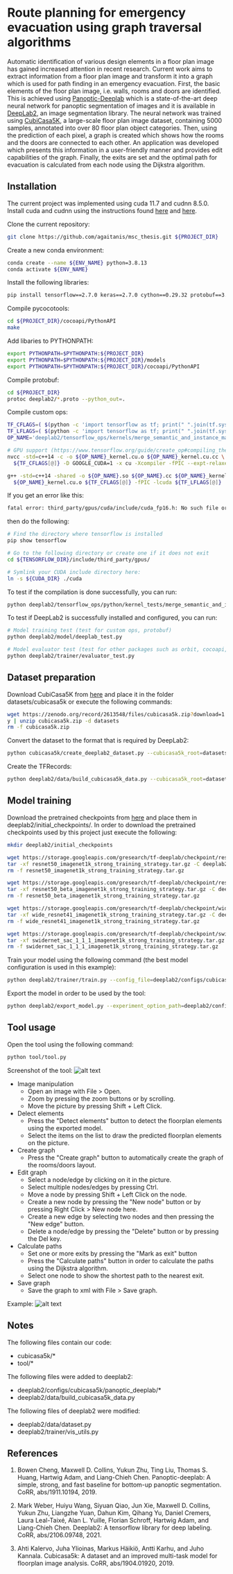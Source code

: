 # Route planning for emergency evacuation using graph traversal algorithms

Automatic identification of various design elements in a floor plan image has gained increased attention in 
recent research. Current work aims to extract information from a floor plan image and transform it into a 
graph which is used for path finding in an emergency evacuation. First, the basic elements of the floor plan 
image, i.e. walls, rooms and doors are identified. This is achieved using 
[Panoptic-Deeplab](https://github.com/google-research/deeplab2/blob/main/g3doc/projects/panoptic_deeplab.md) 
which is a state-of-the-art deep neural network for panoptic segmentation of images and it is available in 
[DeepLab2](https://github.com/google-research/deeplab2), 
an image segmentation library.  The neural network was trained using 
[CubiCasa5K](https://github.com/CubiCasa/CubiCasa5k), 
a large-scale floor plan image dataset, containing 5000 samples, annotated into over 80 floor plan object 
categories. Then, using the prediction of each pixel, a graph is created which shows how the rooms and the 
doors are connected to each other. An application was developed which presents this information in a 
user-friendly manner and provides edit capabilities of the graph. Finally, the exits are set and the optimal 
path for evacuation is calculated from each node using the Dijkstra algorithm.

## Installation

The current project was implemented using cuda 11.7 and cudnn 8.5.0.\
Install cuda and cudnn using the instructions found 
[here](https://docs.nvidia.com/cuda/cuda-installation-guide-linux/index.html)
and [here](https://docs.nvidia.com/deeplearning/cudnn/install-guide/index.html).

Clone the current repository:
```bash
git clone https://github.com/agaitanis/msc_thesis.git ${PROJECT_DIR}
```

Create a new conda environment:
```bash
conda create --name ${ENV_NAME} python=3.8.13
conda activate ${ENV_NAME}
```

Install the following libraries:
```bash
pip install tensorflow==2.7.0 keras==2.7.0 cython==0.29.32 protobuf==3.20.1 opencv-python==4.6.0.66 tqdm==4.64.1 scikit-image==0.19.3 numpy==1.23.1 matplotlib==3.5.3 PyQt6==6.4.0 distinctipy==1.2.2
```

Compile pycocotools:
```bash
cd ${PROJECT_DIR}/cocoapi/PythonAPI
make
```

Add libaries to PYTHONPATH:
```bash
export PYTHONPATH=$PYTHONPATH:${PROJECT_DIR}
export PYTHONPATH=$PYTHONPATH:${PROJECT_DIR}/models
export PYTHONPATH=$PYTHONPATH:${PROJECT_DIR}/cocoapi/PythonAPI
```

Compile protobuf:
```bash
cd ${PROJECT_DIR}
protoc deeplab2/*.proto --python_out=.
```

Compile custom ops:
```bash
TF_CFLAGS=( $(python -c 'import tensorflow as tf; print(" ".join(tf.sysconfig.get_compile_flags()))') )
TF_LFLAGS=( $(python -c 'import tensorflow as tf; print(" ".join(tf.sysconfig.get_link_flags()))') )
OP_NAME='deeplab2/tensorflow_ops/kernels/merge_semantic_and_instance_maps_op'

# GPU support (https://www.tensorflow.org/guide/create_op#compiling_the_kernel_for_the_gpu_device)
nvcc -std=c++14 -c -o ${OP_NAME}_kernel.cu.o ${OP_NAME}_kernel.cu.cc \
  ${TF_CFLAGS[@]} -D GOOGLE_CUDA=1 -x cu -Xcompiler -fPIC --expt-relaxed-constexpr

g++ -std=c++14 -shared -o ${OP_NAME}.so ${OP_NAME}.cc ${OP_NAME}_kernel.cc \
  ${OP_NAME}_kernel.cu.o ${TF_CFLAGS[@]} -fPIC -lcuda ${TF_LFLAGS[@]}
```
If you get an error like this:
```bash
fatal error: third_party/gpus/cuda/include/cuda_fp16.h: No such file or directory
```
then do the following:
```bash
# Find the directory where tensorflow is installed
pip show tensorflow

# Go to the following directory or create one if it does not exit
cd ${TENSORFLOW_DIR}/include/third_party/gpus/

# Symlink your CUDA include directory here:
ln -s ${CUDA_DIR} ./cuda
```

To test if the compilation is done successfully, you can run:
```bash
python deeplab2/tensorflow_ops/python/kernel_tests/merge_semantic_and_instance_maps_op_test.py
```

To test if DeepLab2 is successfully installed and configured, you can run:
```bash
# Model training test (test for custom ops, protobuf)
python deeplab2/model/deeplab_test.py

# Model evaluator test (test for other packages such as orbit, cocoapi, etc)
python deeplab2/trainer/evaluator_test.py
```

## Dataset preparation

Download CubiCasa5K from [here](https://zenodo.org/record/2613548#.Y-e33NJBy0k)
and place it in the folder datasets/cubicasa5k or execute the following commands:
```bash
wget https://zenodo.org/record/2613548/files/cubicasa5k.zip?download=1 -O cubicasa5k.zip
y | unzip cubicasa5k.zip -d datasets
rm -f cubicasa5k.zip
```

Convert the dataset to the format that is required by DeepLab2:
```bash
python cubicasa5k/create_deeplab2_dataset.py --cubicasa5k_root=datasets/cubicasa5k/ --output_dir=datasets/deeplab2/cubicasa5k/
```

Create the TFRecords:
```bash
python deeplab2/data/build_cubicasa5k_data.py --cubicasa5k_root=datasets/deeplab2/cubicasa5k/ --output_dir=datasets/deeplab2/cubicasa5k/tf_records
```

## Model training

Download the pretrained checkpoints from 
[here](https://github.com/google-research/deeplab2/blob/main/g3doc/projects/imagenet_pretrained_checkpoints.md)
and place them in deeplab2/initial_checkpoints/. 
In order to download the pretrained checkpoints used by this project just execute the following:
```bash
mkdir deeplab2/initial_checkpoints

wget https://storage.googleapis.com/gresearch/tf-deeplab/checkpoint/resnet50_imagenet1k_strong_training_strategy.tar.gz
tar -xf resnet50_imagenet1k_strong_training_strategy.tar.gz -C deeplab2/initial_checkpoints
rm -f resnet50_imagenet1k_strong_training_strategy.tar.gz

wget https://storage.googleapis.com/gresearch/tf-deeplab/checkpoint/resnet50_beta_imagenet1k_strong_training_strategy.tar.gz
tar -xf resnet50_beta_imagenet1k_strong_training_strategy.tar.gz -C deeplab2/initial_checkpoints
rm -f resnet50_beta_imagenet1k_strong_training_strategy.tar.gz

wget https://storage.googleapis.com/gresearch/tf-deeplab/checkpoint/wide_resnet41_imagenet1k_strong_training_strategy.tar.gz
tar -xf wide_resnet41_imagenet1k_strong_training_strategy.tar.gz -C deeplab2/initial_checkpoints
rm -f wide_resnet41_imagenet1k_strong_training_strategy.tar.gz

wget https://storage.googleapis.com/gresearch/tf-deeplab/checkpoint/swidernet_sac_1_1_1_imagenet1k_strong_training_strategy.tar.gz
tar -xf swidernet_sac_1_1_1_imagenet1k_strong_training_strategy.tar.gz -C deeplab2/initial_checkpoints
rm -f swidernet_sac_1_1_1_imagenet1k_strong_training_strategy.tar.gz
```

Train your model using the following command (the best model configuration is used in this example):
```bash
python deeplab2/trainer/train.py --config_file=deeplab2/configs/cubicasa5k/panoptic_deeplab/59_wide_resnet41.textproto --mode=train_and_eval --model_dir=results --num_gpus=1 >& results/59.txt
```

Export the model in order to be used by the tool:
```bash
python deeplab2/export_model.py --experiment_option_path=deeplab2/configs/cubicasa5k/panoptic_deeplab/59_wide_resnet41.textproto --checkpoint_path=results/59/ckpt-40000 --output_path=tool/model
```

## Tool usage

Open the tool using the following command:
```bash
python tool/tool.py
```

Screenshot of the tool:
![alt text](https://github.com/agaitanis/msc_thesis/blob/main/pictures/screenshot.png)

* Image manipulation
	* Open an image with File > Open.
	* Zoom by pressing the zoom buttons or by scrolling.
	* Move the picture by pressing Shift + Left Click.
* Delect elements
	* Press the "Detect elements" button to detect the floorplan elements using the exported model.
	* Select the items on the list to draw the predicted floorplan elements on the picture.
* Create graph
	* Press the "Create graph" button to automatically create the graph of the rooms/doors layout.
* Edit graph
	* Select a node/edge by clicking on it in the picture.
	* Select multiple nodes/edges by pressing Ctrl.
	* Move a node by pressing Shift + Left Click on the node.
	* Create a new node by pressing the "New node" button or by pressing Right Click > New node here.
	* Create a new edge by selecting two nodes and then pressing the "New edge" button.
	* Delete a node/edge by pressing the "Delete" button or by pressing the Del key.
* Calculate paths
	* Set one or more exits by pressing the "Mark as exit" button
	* Press the "Calculate paths" button in order to calculate the paths using the Dijkstra algorithm.
	* Select one node to show the shortest path to the nearest exit.
* Save graph
	* Save the graph to xml with File > Save graph.

Example:
![alt text](https://github.com/agaitanis/msc_thesis/blob/main/pictures/example.png)

## Notes

The following files contain our code:
* cubicasa5k/*
* tool/*

The following files were added to deeplab2:
* deeplab2/configs/cubicasa5k/panoptic_deeplab/*
* deeplab2/data/build_cubicasa5k_data.py

The following files of deeplab2 were modified:
* deeplab2/data/dataset.py
* deeplab2/trainer/vis_utils.py

## References

1. Bowen Cheng, Maxwell D. Collins, Yukun Zhu, Ting Liu, Thomas S. Huang, Hartwig
Adam, and Liang-Chieh Chen. Panoptic-deeplab: A simple, strong, and fast baseline for
bottom-up panoptic segmentation. CoRR, abs/1911.10194, 2019.

2. Mark Weber, Huiyu Wang, Siyuan Qiao, Jun Xie, Maxwell D. Collins, Yukun Zhu,
Liangzhe Yuan, Dahun Kim, Qihang Yu, Daniel Cremers, Laura Leal-Taixé, Alan L.
Yuille, Florian Schroff, Hartwig Adam, and Liang-Chieh Chen. Deeplab2: A tensorflow
library for deep labeling. CoRR, abs/2106.09748, 2021.

3. Ahti Kalervo, Juha Ylioinas, Markus Häikiö, Antti Karhu, and Juho Kannala. Cubicasa5k:
A dataset and an improved multi-task model for floorplan image analysis. CoRR,
abs/1904.01920, 2019.
